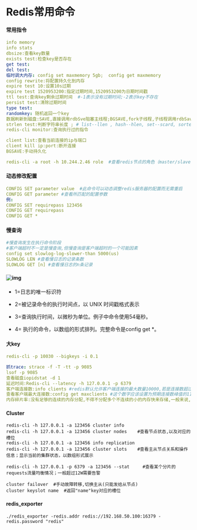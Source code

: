 # Redis常用命令

#### 常用指令

```yaml
info memory
info stats
dbsize:查看key数量
exists test:检查key是否存在
get test:
del test:
临时调大内存: config set maxmemory 5gb;  config get maxmemory
config rewrite:将配置持久化到内存
expire test 10:设置10s过期
expire test 1520953200:指定过期时间,1520953200为日期时间戳
ttl test:查询key剩余过期时间  #-1表示没有过期时间;-2表示key不存在
persist test:清除过期时间
type test:
randomkey: 随机返回一个key
数据刷新到磁盘:SAVE,直接调用rdbSve阻塞主线程;BGSAVE,fork子线程,子线程调用rdbSave
strlen test:判断字符串长度 ; # list--llen , hash--hlen, set--scard, sorted set--zcard;
redis-cli monitor:查询执行过的指令

client list:查看当前连接的ip与端口
client kill ip:port:断开连接
BGSAVE:手动持久化

redis-cli -a root -h 10.244.2.46 role  #查看redis节点的角色（master/slave）
```

#### 

#### 动态修改配置

```yaml
CONFIG SET parameter value  #此命令可以动态调整redis服务器的配置而无需重启
CONFIG GET parameter #查看所匹配的配置参数
例:
CONFIG SET requirepass 123456
CONFIG GET requirepass
CONFIG GET *
```

#### 慢查询

```yaml
#慢查询发生在执行命令阶段
#客户端超时不一定是慢查询,但慢查询是客户端超时的一个可能因素
config set slowlog-log-slower-than 5000(us)
SLOWLOG LEN #查看慢日志的记录条数
SLOWLOG GET [n] #查看慢日志的n条记录
```

#### ![img](https://cdn.nlark.com/yuque/0/2021/png/21484941/1627006128164-42040856-f3cf-40ce-9834-dda5658950c3.png)

- 1=日志的唯一标识符
- 2=被记录命令的执行时间点，以 UNIX 时间戳格式表示

- 3=查询执行时间，以微秒为单位。例子中命令使用54毫秒。
- 4= 执行的命令，以数组的形式排列。完整命令是config get *。

#### 大key

```yaml
redis-cli -p 10030 --bigkeys -i 0.1
```



```yaml
抓trace: strace -f -T -tt -p 9085
lsof -p 9085
查看磁盘iopidstat -d 1
延迟时间:Redis-cli --latency -h 127.0.0.1 -p 6379
客户端连接数:info clients #redis默认允许客户端连接的最大数量10000,若是连接数超过5000,可能会影响性能
查看客户端最大连接数:config get maxclients #这个数字应该设置为预期连接数峰值的110%到150之间，Redis会拒绝并立刻关闭新来的连接
内存碎片率:没有足够的连续的内存分配,不得不分配多个不连续的小的内存快来存储,一般来说,碎片率稍微大于1是合理的,大于1.5,就说明redis消耗了实际需要物理内存的150%,其中50%是内存碎片率;若是低于1,说明redis内存分配超出了物理内存,操作系统正在进行内存交换.内存交换会引起非常明显的响应延迟
```

#### Cluster

```plain
redis-cli -h 127.0.0.1 -a 123456 cluster info
redis-cli -h 127.0.0.1 -a 123456 cluster nodes    #查看节点状态,以及对应的槽位
redis-cli -h 127.0.0.1 -a 123456 info replication
redis-cli -h 127.0.0.1 -a 123456 cluster slots    #查看主从节点关系和操作信息；显示当前的集群状态，以数组形式展示

redis-cli -h 127.0.0.1 -p 6379 -a 123456 --stat		#查看某个分片的requests流量均衡情况；一般超过12W需要告警

cluster failover  #手动故障转移,切换主从(只能发给从节点)
cluster keyslot name  #返回"name"key对应的槽位

```

#### redis_exporter

```plain
./redis_exporter -redis.addr redis://192.168.50.100:16379 -redis.password "redis"
```

